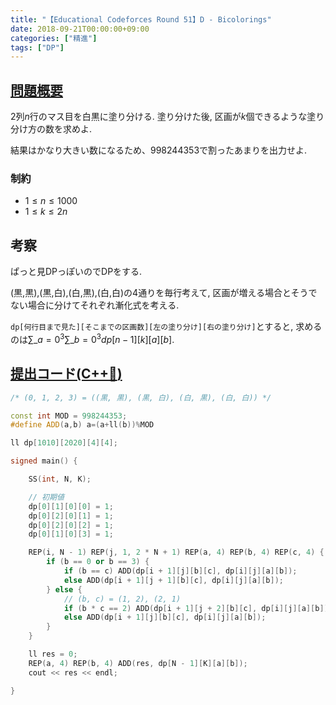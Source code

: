 ```yaml
---
title: "【Educational Codeforces Round 51】D - Bicolorings"
date: 2018-09-21T00:00:00+09:00
categories: ["精進"]
tags: ["DP"]
---
```


## [問題概要](http://codeforces.com/contest/1051/problem/D)

$2$列$n$行のマス目を白黒に塗り分ける. 塗り分けた後, 区画が$k$個できるような塗り分け方の数を求めよ.

結果はかなり大きい数になるため、$998244353$で割ったあまりを出力せよ.

### 制約

* $1 \leq n \leq 1000$
* $1 \leq k \leq 2n$

## 考察

ぱっと見DPっぽいのでDPをする.

(黒,黒),(黒,白),(白,黒),(白,白)の4通りを毎行考えて, 区画が増える場合とそうでない場合に分けてそれぞれ漸化式を考える.

`dp[何行目まで見た][そこまでの区画数][左の塗り分け][右の塗り分け]`とすると, 求めるのは$\displaystyle\sum\_{a=0}^{3} \sum\_{b=0}^{3} dp[n-1][k][a][b]$.

## [提出コード(C++:high_brightness:)](http://codeforces.com/contest/1051/submission/43163168)

```cpp
/* (0, 1, 2, 3) = ((黒, 黒), (黒, 白), (白, 黒), (白, 白)) */

const int MOD = 998244353;
#define ADD(a,b) a=(a+ll(b))%MOD

ll dp[1010][2020][4][4];

signed main() {

    SS(int, N, K);

    // 初期値
    dp[0][1][0][0] = 1;
    dp[0][2][0][1] = 1;
    dp[0][2][0][2] = 1;
    dp[0][1][0][3] = 1;

    REP(i, N - 1) REP(j, 1, 2 * N + 1) REP(a, 4) REP(b, 4) REP(c, 4) {
        if (b == 0 or b == 3) {
            if (b == c) ADD(dp[i + 1][j][b][c], dp[i][j][a][b]);
            else ADD(dp[i + 1][j + 1][b][c], dp[i][j][a][b]);
        } else {
            // (b, c) = (1, 2), (2, 1)
            if (b * c == 2) ADD(dp[i + 1][j + 2][b][c], dp[i][j][a][b]);
            else ADD(dp[i + 1][j][b][c], dp[i][j][a][b]);
        }
    }

    ll res = 0;
    REP(a, 4) REP(b, 4) ADD(res, dp[N - 1][K][a][b]);
    cout << res << endl;

}
```
